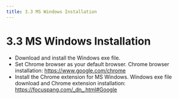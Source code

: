 ```yaml
---
title: 3.3 MS Windows Installation
---
```


# 3.3 MS Windows Installation

- Download and install the Windows exe file.
- Set Chrome browser as your default browser.
  Chrome browser installation: https://www.google.com/chrome
- Install the Chrome extension for MS Windows.
  Windows exe file download and Chrome extension installation: https://focuspang.com/_dn_.html#Google
